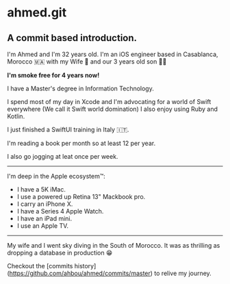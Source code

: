 ahmed.git
======

A commit based introduction.
-------

I'm Ahmed and I'm 32 years old.
I'm an iOS engineer based in Casablanca, Morocco 🇲🇦 with my Wife 💑 and our 3 years old son 👶🏻

**I'm smoke free for 4 years now!**

I have a Master's degree in Information Technology.

I spend most of my day in Xcode and I'm advocating for a world of Swift everywhere (We call it Swift world domination)
I also enjoy using Ruby and Kotlin.

I just finished a SwiftUI training in Italy 🇮🇹.

I'm reading a book per month so at least 12 per year.

I also go jogging at leat once per week.

--- 

I'm deep in the Apple ecosystem™:
* I have a 5K iMac.
* I use a powered up Retina 13" Mackbook pro.
* I carry an iPhone X.
* I have a Series 4 Apple Watch.
* I have an iPad mini.
* I use an Apple TV.

---

My wife and I went sky diving in the South of Morocco.
It was as thrilling as dropping a database in production 😁


Checkout the [commits history] (https://github.com/ahbou/ahmed/commits/master) to relive my journey.